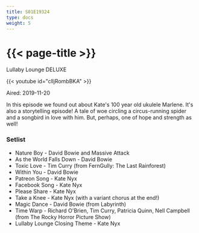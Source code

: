 ```yaml
---
title: S01E19324
type: docs
weight: 5
---
```


# {{< page-title >}}

Lullaby Lounge DELUXE

{{< youtube id="clljRombBKA" >}}

Aired: 2019-11-20

In this episode we found out about Kate's 100 year old ukulele Marlene.  It's also a storytelling episode!  A tale of woe circling a circus-running spider and a songbird in love with him.  But, perhaps, one of hope and strength as well!

### Setlist
* Nature Boy - David Bowie and Massive Attack
* As the World Falls Down - David Bowie
* Toxic Love - Tim Curry (from FernGully: The Last Rainforest)
* Within You - David Bowie
* Patreon Song - Kate Nyx
* Facebook Song - Kate Nyx
* Please Share - Kate Nyx
* Take a Knee - Kate Nyx (with a variant chorus at the end!)
* Magic Dance - David Bowie (from Labyrinth)
* Time Warp - Richard O'Brien, Tim Curry, Patricia Quinn, Nell Campbell (from The Rocky Horror Picture Show)
* Lullaby Lounge Closing Theme - Kate Nyx
